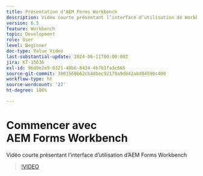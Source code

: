 ```yaml
---
title: Présentation d’AEM Forms Workbench
description: Vidéo courte présentant l’interface d’utilisation de Workbench
version: 6.5
feature: Workbench
topic: Development
role: User
level: Beginner
doc-type: Value Video
last-substantial-update: 2024-06-11T00:00:00Z
jira: KT-15636
exl-id: 96d0e2e9-0321-48b6-8434-4b7b1fa3c665
source-git-commit: 3001560b62cb4dbec92179a9db42abd84590c400
workflow-type: ht
source-wordcount: '27'
ht-degree: 100%

---
```


# Commencer avec AEM Forms Workbench

Vidéo courte présentant l’interface d’utilisation d’AEM Forms Workbench

>[!VIDEO](https://video.tv.adobe.com/v/3429493/?learn=on)

